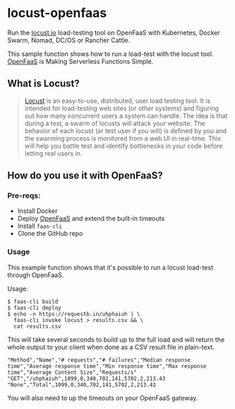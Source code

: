 # locust-openfaas

Run the [locust.io](https://docs.locust.io/) load-testing tool on OpenFaaS with Kubernetes, Docker Swarm, Nomad, DC/OS or Rancher Cattle.

This sample function shows how to run a load-test with the locust tool. [OpenFaaS](https://www.openfaas.com) is Making Serverless Functions Simple.

## What is Locust?

> [Locust](https://docs.locust.io/en/latest/what-is-locust.html) is an easy-to-use, distributed, user load testing tool. It is intended for load-testing web sites (or other systems) and figuring out how many concurrent users a system can handle.
> The idea is that during a test, a swarm of locusts will attack your website. The behavior of each locust (or test user if you will) is defined by you and the swarming process is monitored from a web UI in real-time. This will help you battle test and identify bottlenecks in your code before letting real users in.

## How do you use it with OpenFaaS?

### Pre-reqs:

* Install Docker
* Deploy [OpenFaaS](https://www.openfaas.com) and extend the built-in timeouts
* Install `faas-cli`
* Clone the GitHub repo

### Usage

This example function shows that it's possible to run a locust load-test through OpenFaaS.

Usage:

```
$ faas-cli build
$ faas-cli deploy
$ echo -n https://requestb.in/uhphaiuh | \
  faas-cli invoke locust > results.csv && \
  cat results.csv
```

This will take several seconds to build up to the full load and will return the whole output to your client when done as a CSV result file in plain-text.

```
"Method","Name","# requests","# failures","Median response time","Average response time","Min response time","Max response time","Average Content Size","Requests/s"
"GET","/uhphaiuh",1099,0,340,702,141,5702,2,213.43
"None","Total",1099,0,340,702,141,5702,2,213.43
```

You will also need to up the timeouts on your OpenFaaS gateway.

